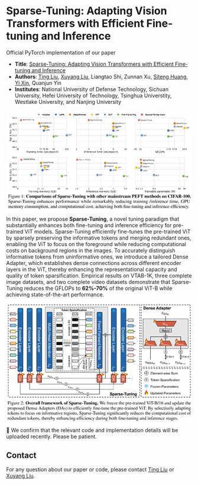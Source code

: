 # Sparse-Tuning: Adapting Vision Transformers with Efficient Fine-tuning and Inference
Official PyTorch implementation of our paper 
* **Title**: [Sparse-Tuning: Adapting Vision Transformers with Efficient Fine-tuning and Inference]()
* **Authors**: [Ting Liu](https://github.com/liuting20), [Xuyang Liu](https://xuyang-liu16.github.io/), Liangtao Shi, Zunnan Xu, [Siteng Huang](https://kyonhuang.top/), [Yi Xin](https://synbol.github.io/), Quanjun Yin
* **Institutes**: National University of Defense Technology, Sichuan University, Hefei University of Technology, Tsinghua Universtity, Westlake University, and Nanjing University <br>

<p align="center"> <img src="performance.png" width="1000" align="center"> </p>

In this paper, we propose **Sparse-Tuning**, a novel tuning paradigm that substantially enhances both fine-tuning and inference efficiency for pre-trained ViT models. Sparse-Tuning efficiently fine-tunes the pre-trained ViT by sparsely preserving the informative tokens and merging redundant ones, enabling the ViT to focus on the foreground while reducing computational costs on background regions in the images. To accurately distinguish informative tokens from uninformative ones, we introduce a tailored Dense Adapter, which establishes dense connections across different encoder layers in the ViT, thereby enhancing the representational capacity and quality of token sparsification. Empirical results on VTAB-1K, three complete image datasets, and two complete video datasets demonstrate that Sparse-Tuning reduces the GFLOPs to **62%-70%** of the original ViT-B while achieving state-of-the-art performance.
<p align="center"> <img src="overview.png" width="1000" align="center"> </p>

:pushpin: We confirm that the relevant code and implementation details will be uploaded recently. Please be patient.

## Contact
For any question about our paper or code, please contact [Ting Liu](mailto:liuting20@nudt.edu.cn) or [Xuyang Liu](mailto:liuxuyang@stu.scu.edu.cn).
